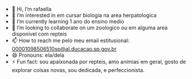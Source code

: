 - 👋 Hi, I’m rafaella
- 👀 I’m interested in em cursar biologia na area herpatologica
- 🌱 I’m currently learning 1 ano do ensino medio
- 💞️ I’m looking to collaborate on um zoologico ou em alguma area disponivel com repteis 
- 📫 How to reach me pelo meu email estitusional: 00001098506510sp@al.ducacao.sp.gov.br
- 😄 Pronouns: ela/dela
- ⚡ Fun fact: sou apaixonada por repteis, amo animias em geral, gosto de explorar coisas novas, sou dedicada, e perfeccionista.

<!---
katchallllll/katchallllll is a ✨ special ✨ repository because its `README.md` (this file) appears on your GitHub profile.
You can click the Preview link to take a look at your changes.
--->
